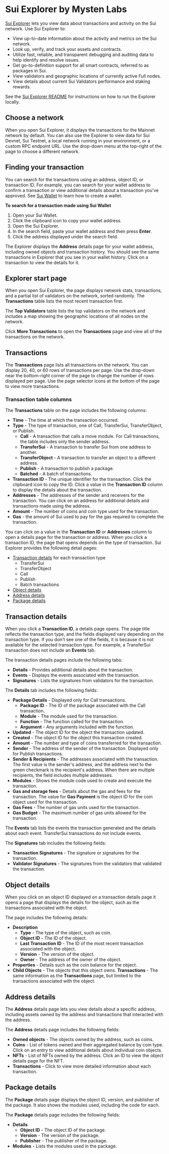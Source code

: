 # Sui Explorer by Mysten Labs

[Sui Explorer](https://suiexplorer.com/) lets you view data about transactions and activity on the Sui network. Use Sui Explorer to:
 * View up-to-date information about the activity and metrics on the Sui network.
 * Look up, verify, and track your assets and contracts.
 * Utilize fast, reliable, and transparent debugging and auditing data to help identify and resolve issues.
 * Get go-to-definition support for all smart contracts, referred to as packages in Sui.
 * View validators and geographic locations of currently active Full nodes.
 * View details about current Sui Validators performance and staking rewards.

 See the [Sui Explorer README](https://github.com/MystenLabs/sui/tree/main/apps/explorer#readme) for instructions on how to run the Explorer locally.

## Choose a network

When you open Sui Explorer, it displays the transactions for the Mainnet network by default. You can also use the Explorer to view data for Sui Devnet, Sui Testnet, a local network running in your environment, or a custom RPC endpoint URL. Use the drop-down menu at the top-right of the page to choose a different network.

## Finding your transaction

You can search for the transactions using an address, object ID, or transaction ID. For example, you can search for your wallet address to confirm a transaction or view additional details about a transaction you’ve approved. See [Sui Wallet](https://github.com/MystenLabs/mysten-app-docs/blob/main/mysten-sui-wallet.md) to learn how to create a wallet.

**To search for a transaction made using Sui Wallet**
1. Open your Sui Wallet.
1. Click the clipboard icon to copy your wallet address.
1. Open the Sui Explorer.
1. In the search field, paste your wallet address and then press **Enter**.
1. Click the address displayed under the search field.

The Explorer displays the **Address** details page for your wallet address, including owned objects and transaction history. You should see the same transactions in Explorer that you see in your wallet history. Click on a transaction to view the details for it.

## Explorer start page

When you open Sui Explorer, the page displays network stats, transactions, and a partial list of validators on the network, sorted randomly. The **Transactions** table lists the most recent transaction first.

The **Top Validators** table lists the top validators on the network and includes a map showing the geographic locations of all nodes on the network.

Click **More Transactions** to open the **Transactions** page and view all of the transactions on the network.

## Transactions

The **Transactions** page lists all transactions on the network. You can display 20, 40, or 60 rows of transactions per page. Use the drop-down near the bottom-right corner of the page to change the number of rows displayed per page. Use the page selector icons at the bottom of the page to view more transactions.

### Transaction table columns

The **Transactions** table on the page includes the following columns:
 * **Time** - The time at which the transaction occurred.
 * **Type** - The type of transaction, one of Call, TransferSui, TransferObject, or Publish.
     * **Call** - A transaction that calls a move module. For Call transactions, the table includes only the sender address.
     * **TransferSui** - A transaction to transfer Sui from one address to another.
     * **TransferObject** - A transaction to transfer an object to a different address.
     * **Publish** - A transaction to publish a package.
     * **Batched** - A batch of transactions.
 * **Transaction ID** - The unique identifier for the transaction. Click the clipboard icon to copy the ID. Click a value in the **Transaction ID** column to display the details about the transaction.
 * **Addresses** - The addresses of the sender and receivers for the transaction. You can click on an address for additional details and transactions made using the address.
 * **Amount** - The number of coins and coin type used for the transaction.
 * **Gas** - the amount of Sui used to pay for the gas required to complete the transaction.

You can click on a value in the **Transaction ID** or **Addresses** column to open a details page for the transaction or address. When you click a transaction ID, the page that opens depends on the type of transaction. Sui Explorer provides the following detail pages:
 * [Transaction details](#transaction-details-pages) for each transaction type
     * TransferSui
     * TransferObject
     * Call
     * Publish
     * Batch transactions
 * [Object details](#object-details-page)
 * [Address details](#address-details-page)
 * [Package details](#package-details-page)

## Transaction details

When you click a **Transaction ID**, a details page opens. The page title reflects the transaction type, and the fields displayed vary depending on the transaction type. If you don’t see one of the fields, it is because it is not available for the selected transaction type. For example, a TransferSui transaction does not include an **Events** tab.

The transaction details pages include the following tabs:
 * **Details** - Provides additional details about the transaction.
 * **Events** - Displays the events associated with the transaction.
 * **Signatures** - Lists the signatures from validators for the transaction.

The **Details** tab includes the following fields:
 * **Package Details** - Displayed only for Call transactions.
     * **Package ID** - The ID of the package associated with the Call transaction.
     * **Module** - The module used for the transaction.
     * **Function** - The function called for the transaction.
     * **Argument** - Any arguments included with the function.
 * **Updated** - The object ID for the object the transaction updated.
 * **Created** - The object ID for the object this transaction created.
 * **Amount** - The number and type of coins transferred for the transaction.
 * **Sender** - The address of the sender of the transaction. Displayed only for Publish transactions.
 * **Sender & Recipients** - The addresses associated with the transaction. The first value is the sender's address, and the address next to the green checkmark is the recipient's address. When there are multiple recipients, the field includes multiple addresses.
 * **Modules** - Shows the module code used to create and execute the transaction.
 * **Gas and storage fees** - Details about the gas and fees for the transaction.
The value for **Gas Payment** is the object ID for the coin object used for the transaction.
 * **Gas Fees** - The number of gas units used for the transaction.
 * **Gas Budget** - The maximum number of gas units allowed for the transaction.

The **Events** tab lists the events the transaction generated and the details about each event. TransferSui transactions do not include events.

The **Signatures** tab includes the following fields:
 * **Transaction Signatures** - The signature or signatures for the transaction.
 * **Validator Signatures** - The signatures from the validators that validated the transaction.

## Object details

When you click on an object ID displayed on a transaction details page it opens a page that displays the details for the object, such as the transactions associated with the object.

The page includes the following details:

 * **Description**
     * **Type** - The type of the object, such as coin.
     * **Object ID** - The ID of the object.
     * **Last Transaction ID** - The ID of the most recent transaction associated with the object.
     * **Version** - The version of the object.
     * **Owner** - The address of the owner of the object.
 * **Properties** - Details such as the coin balance for the object.
 * **Child Objects** - The objects that this object owns.
**Transactions** - The same information as the **Transactions** page, but limited to the transactions associated with the object.

## Address details

The **Address** details page lets you view details about a specific address, including assets owned by the address and transactions that interacted with the address.

The **Address** details page includes the following fields:
 * **Owned objects** - The objects owned by the address, such as coins.
 * **Coins** - List of tokens owned and their aggregated balance by coin type. Click on an entry to view additional details about individual coin objects.
 * **NFTs** - List of NFTs owned by the address. Click an ID to view the object details page for the NFT.
 * **Transactions** - Click to view more detailed information about each transaction.

## Package details

The **Package** details page displays the object ID, version, and publisher of the package. It also shows the modules used, including the code for each.

The **Package** details page includes the following fields:
 * **Details**
     * **Object ID** - The object ID of the package.
     * **Version** - The version of the package.
     * **Publisher** - The publisher of the package.
 * **Modules** - Lists the modules used in the package.
